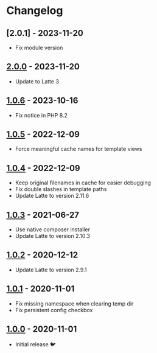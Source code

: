 # Changelog

## [2.0.1] - 2023-11-20

* Fix module version

## [2.0.0] - 2023-11-20

* Update to Latte 3

## [1.0.6] - 2023-10-16

* Fix notice in PHP 8.2

## [1.0.5] - 2022-12-09

* Force meaningful cache names for template views

## [1.0.4] - 2022-12-09

* Keep original filenames in cache for easier debugging
* Fix double slashes in template paths
* Update Latte to version 2.11.6

## [1.0.3] - 2021-06-27

* Use native composer installer
* Update Latte to version 2.10.3

## [1.0.2] - 2020-12-12

* Update Latte to version 2.9.1

## [1.0.1] - 2020-11-01

* Fix missing namespace when clearing temp dir
* Fix persistent config checkbox

## [1.0.0] - 2020-11-01

* Initial release 🐦

[2.0.0]: https://github.com/daun/TemplateEngineLatte/releases/tag/v2.0.0
[1.0.6]: https://github.com/daun/TemplateEngineLatte/releases/tag/v1.0.6
[1.0.5]: https://github.com/daun/TemplateEngineLatte/releases/tag/v1.0.5
[1.0.4]: https://github.com/daun/TemplateEngineLatte/releases/tag/v1.0.4
[1.0.3]: https://github.com/daun/TemplateEngineLatte/releases/tag/v1.0.3
[1.0.2]: https://github.com/daun/TemplateEngineLatte/releases/tag/v1.0.2
[1.0.1]: https://github.com/daun/TemplateEngineLatte/releases/tag/v1.0.1
[1.0.0]: https://github.com/daun/TemplateEngineLatte/releases/tag/v1.0.0
